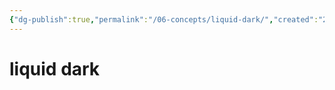 ```yaml
---
{"dg-publish":true,"permalink":"/06-concepts/liquid-dark/","created":"2024-10-28T08:55:08.948-05:00","updated":"2024-10-28T08:55:55.432-05:00"}
---
```


# liquid dark